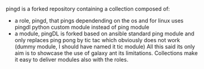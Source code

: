 pingd is a forked repository containing a collection composed of:
- a role, pingd, that pings dependending on the os and for linux uses pingdl python custom module instead of ping module
- a module, pingDL is forked based on ansible standard ping module and only replaces ping pong by tic tac which obviously does not work (dummy module, I should have named it tic module)
All this said its only aim is to showcase the use of galaxy ant its limitations. Collections make it easy to deliver modules also with the roles.
